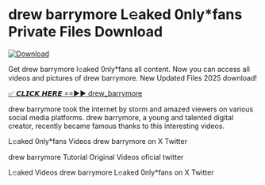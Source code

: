 # drew barrymore L𝚎aked 0nly*fans Private Files Download

[![Download](https://i.imgur.com/PoXn3jX.png)](https://mediafirer.com/drew+barrymore)

Get drew barrymore l𝚎aked 0nly*fans all content. Now you can access all videos and pictures of drew barrymore. New Updated Files 2025 download!

[✅ 𝘾𝙇𝙄𝘾𝙆 𝙃𝙀𝙍𝙀 ==►► drew_barrymore](https://mediafirer.com/drew+barrymore)

drew barrymore took the internet by storm and amazed viewers on various social media platforms. drew barrymore, a young and talented digital creator, recently became famous thanks to this interesting videos.

L𝚎aked 0nly*fans Videos drew barrymore on X Twitter

drew barrymore Tutorial Original Videos oficial twitter

L𝚎aked Videos drew barrymore L𝚎aked 0nly*fans on X Twitter